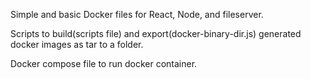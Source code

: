 Simple and basic Docker files for React, Node, and fileserver.

Scripts to build(scripts file) and export(docker-binary-dir.js) generated docker images as tar to a folder.

Docker compose file to run docker container.
